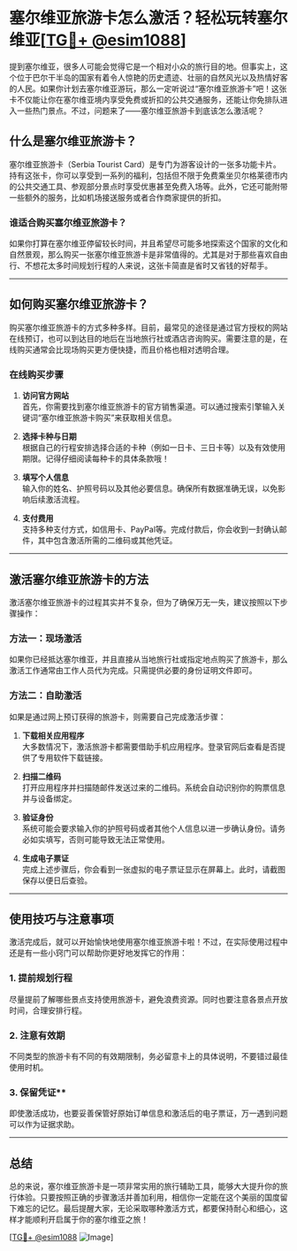 # 塞尔维亚旅游卡怎么激活？轻松玩转塞尔维亚[[TG💪+ @esim1088](https://t.me/s/esim1088)]

提到塞尔维亚，很多人可能会觉得它是一个相对小众的旅行目的地。但事实上，这个位于巴尔干半岛的国家有着令人惊艳的历史遗迹、壮丽的自然风光以及热情好客的人民。如果你计划去塞尔维亚游玩，那么一定听说过“塞尔维亚旅游卡”吧！这张卡不仅能让你在塞尔维亚境内享受免费或折扣的公共交通服务，还能让你免排队进入一些热门景点。不过，问题来了——塞尔维亚旅游卡到底该怎么激活呢？

## 什么是塞尔维亚旅游卡？

塞尔维亚旅游卡（Serbia Tourist Card）是专门为游客设计的一张多功能卡片。持有这张卡，你可以享受到一系列的福利，包括但不限于免费乘坐贝尔格莱德市内的公共交通工具、参观部分景点时享受优惠甚至免费入场等。此外，它还可能附带一些额外的服务，比如机场接送服务或者合作商家提供的折扣。

### 谁适合购买塞尔维亚旅游卡？

如果你打算在塞尔维亚停留较长时间，并且希望尽可能多地探索这个国家的文化和自然景观，那么购买一张塞尔维亚旅游卡是非常值得的。尤其是对于那些喜欢自由行、不想花太多时间规划行程的人来说，这张卡简直是省时又省钱的好帮手。

---

## 如何购买塞尔维亚旅游卡？

购买塞尔维亚旅游卡的方式多种多样。目前，最常见的途径是通过官方授权的网站在线预订，也可以到达目的地后在当地旅行社或酒店咨询购买。需要注意的是，在线购买通常会比现场购买更方便快捷，而且价格也相对透明合理。

### 在线购买步骤

1. **访问官方网站**  
   首先，你需要找到塞尔维亚旅游卡的官方销售渠道。可以通过搜索引擎输入关键词“塞尔维亚旅游卡购买”来获取相关信息。

2. **选择卡种与日期**  
   根据自己的行程安排选择合适的卡种（例如一日卡、三日卡等）以及有效使用期限。记得仔细阅读每种卡的具体条款哦！

3. **填写个人信息**  
   输入你的姓名、护照号码以及其他必要信息。确保所有数据准确无误，以免影响后续激活流程。

4. **支付费用**  
   支持多种支付方式，如信用卡、PayPal等。完成付款后，你会收到一封确认邮件，其中包含激活所需的二维码或其他凭证。

---

## 激活塞尔维亚旅游卡的方法

激活塞尔维亚旅游卡的过程其实并不复杂，但为了确保万无一失，建议按照以下步骤操作：

### 方法一：现场激活

如果你已经抵达塞尔维亚，并且直接从当地旅行社或指定地点购买了旅游卡，那么激活工作通常由工作人员代为完成。只需提供必要的身份证明文件即可。

### 方法二：自助激活

如果是通过网上预订获得的旅游卡，则需要自己完成激活步骤：

1. **下载相关应用程序**  
   大多数情况下，激活旅游卡都需要借助手机应用程序。登录官网后查看是否提供了专用软件下载链接。

2. **扫描二维码**  
   打开应用程序并扫描随邮件发送过来的二维码。系统会自动识别你的购票信息并与设备绑定。

3. **验证身份**  
   系统可能会要求输入你的护照号码或者其他个人信息以进一步确认身份。请务必如实填写，否则可能导致无法正常使用。

4. **生成电子票证**  
   完成上述步骤后，你会看到一张虚拟的电子票证显示在屏幕上。此时，请截图保存以便日后查验。

---

## 使用技巧与注意事项

激活完成后，就可以开始愉快地使用塞尔维亚旅游卡啦！不过，在实际使用过程中还是有一些小窍门可以帮助你更好地发挥它的作用：

### 1. 提前规划行程  
   尽量提前了解哪些景点支持使用旅游卡，避免浪费资源。同时也要注意各景点开放时间，合理安排行程。

### 2. 注意有效期  
   不同类型的旅游卡有不同的有效期限制，务必留意卡上的具体说明，不要错过最佳使用时机。

### 3. 保留凭证**  
   即使激活成功，也要妥善保管好原始订单信息和激活后的电子票证，万一遇到问题可以作为证据求助。

---

## 总结

总的来说，塞尔维亚旅游卡是一项非常实用的旅行辅助工具，能够大大提升你的旅行体验。只要按照正确的步骤激活并善加利用，相信你一定能在这个美丽的国度留下难忘的记忆。最后提醒大家，无论采取哪种激活方式，都要保持耐心和细心，这样才能顺利开启属于你的塞尔维亚之旅！

[[TG💪+ @esim1088](https://t.me/s/esim1088) ![Image](https://i.postimg.cc/4NQfJmqS/Snipaste-2025-05-13-00-14-12.png)]